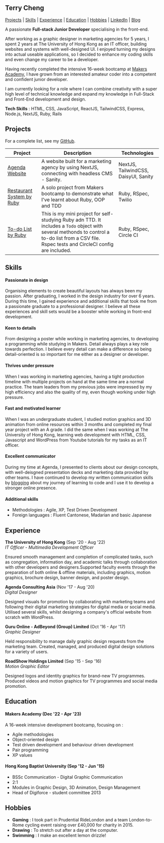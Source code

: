 ## Terry Cheng

[Projects](#projects) | [Skills](#skills) | [Experience](#experience) | [Education](#education) | [Hobbies](#hobbies) | [LinkedIn](https://www.linkedin.com/in/terryhycheng/) | [Blog](https://terryhycheng.hashnode.dev/)

A passionate **Full-stack Junior Developer** specialising in the front-end.

After working as a graphic designer in marketing agencies for 5 years, I spent 2 years at The University of Hong Kong as an IT officer, building websites and systems with well-designed UI. I enjoyed turning my designs into actual useable applications, so I decided to enhance my coding skills and even change my career to be a developer.

Having recently completed the intensive 16-week bootcamp at [Makers Academy](https://makers.tech/), I have grown from an interested amateur coder into a competent and confident junior developer.

I am currently looking for a role where I can combine creativity with a super high level of technical knowledge and expand my knowledge in Full-Stack and Front-End development and design.

**Tech Skills** : HTML, CSS, JavaScript, ReactJS, TailwindCSS, Express, Node.js, NextJS, Ruby, Rails

## Projects

For a complete list, see my [GitHub](https://github.com/terryhycheng?tab=repositories).

| Project                                                                        | Description                                                                                                                                                                                      | Technologies                         |
| ------------------------------------------------------------------------------ | ------------------------------------------------------------------------------------------------------------------------------------------------------------------------------------------------ | ------------------------------------ |
| [Agenda Website](https://github.com/terryhycheng/agenda)                       | A website built for a marketing agency by using NextJS, connecting with headless CMS - Sanity.                                                                                                   | NextJS, TailwindCSS, DaisyUI, Sanity |
| [Restaurant System by Ruby](https://github.com/terryhycheng/restaurant-system) | A solo project from Makers bootcamp to demonstrate what I've learnt about Ruby, OOP and TDD                                                                                                      | Ruby, RSpec, Twilio                  |
| [To-do List by Ruby](https://github.com/terryhycheng/to-do-list-ruby)          | This is my mini project for self-studying Ruby adn TTD. It includes a `Todo` object with several methonds to control a to-do list from a CSV file. Rspec tests and CircleCI config are included. | Ruby, RSpec, Circle CI               |

## Skills

#### Passionate in design

Organising elements to create beautiful layouts has always been my passion. After graduating, I worked in the design industry for over 6 years. During this time, I gained experience and additional skills that took me from a passionate graduate to a professional designer. I believe all these experiences and skill sets would be a booster while working in front-end development.

#### Keen to details

From designing a poster while working in marketing agencies, to developing a programming while studying in Makers. Detail always plays a key role towards perfection. I believe every detail can make a difference so being detail-oriented is so important for me either as a designer or developer.

#### Thrives under pressure

When I was working in marketing agencies, having a tight production timeline with multiple projects on hand at the same time are a normal practice. The team leaders from my previous jobs were impressed by my high efficiency and also the quality of my, even though working under high pressure.

#### Fast and motivated learner

When I was an undergraduate student, I studied motion graphics and 3D animation from online resources within 3 months and completed my final year project with an A grade. I did the same when I was working at The University of Hong Kong, learning web development with HTML, CSS, Javascript and WordPress from Youtube tutorials for my tasks as an IT officer.

#### Excellent communicator

During my time at Agenda, I presented to clients about our design concepts, with well-deisgned presentation decks and marketing data provided by other teams. I have continued to develop my written communication skills by [blogging](https://terryhycheng.hashnode.dev/) about my journey of learning to code and I use it to develop a stronger online presence.

#### Additional skills

- Methodologies : Agile, XP, Test Driven Development
- Foreign languages : Fluent Cantonese, Madarian and basic Japanese

## Experience

**The University of Hong Kong** (Sep '20 - Aug '22)  
_IT Officer - Multimedia Development Officer_

Ensured smooth management and completion of complicated tasks, such as congregation, information day, and academic talks through collaboration with other developers and designers.Supported faculty events through the preparation of both online & offline materials, including graphics, motion graphics, brochure design, banner design, and poster design.

**Agenda Consulting Asia** (Nov '17 - Aug '20)  
_Digital Designer_

Designed visuals for promotion by collaborating with marketing teams and following their digital marketing strategies for digital media or social media. Utilised several skills, whilst designing a company's official website from scratch with WordPress.

**Guru Online - AdBeyond (Group) Limited** (Oct '16 - Apr '17)  
_Graphic Designer_

Held responsibility to manage daily graphic design requests from the marketing team. Created, managed, and produced digital design solutions for a variety of users.

**RoadShow Holdings Limited** (Sep '15 - Sep '16)  
_Motion Graphic Editor_

Designed logos and identity graphics for brand-new TV programmes. Produced videos and motion graphics for TV programmes and social media promotion.

## Education

#### Makers Academy (Dec '22 - Apr '23)

A 16-week intensive development bootcamp, focusing on :

- Agile methodologies
- Object-oriented design
- Test driven development and behaviour driven development
- Pair programming
- XP values

#### Hong Kong Baptist University (Sep '12 - Jun '15)

- BSSc Communication - Digital Graphic Communication
- 2:1
- Modules in Graphic Design, 3D Animation, Design Management
- Head of Digiforce - student committee 2013

## Hobbies

- **Gaming** : I took part in Prudential RideLondon and a team London-to-Rome cycling event raising over £40,000 for charity in 2015.
- **Drawing** : To stretch out after a day at the computer.
- **Swimming** : I make an excellent lemon drizzle!
